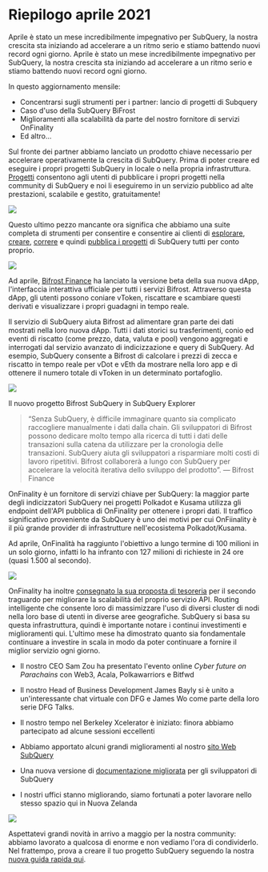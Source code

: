 # Riepilogo aprile 2021

Aprile è stato un mese incredibilmente impegnativo per SubQuery, la nostra crescita sta iniziando ad accelerare a un ritmo serio e stiamo battendo nuovi record ogni giorno. Aprile è stato un mese incredibilmente impegnativo per SubQuery, la nostra crescita sta iniziando ad accelerare a un ritmo serio e stiamo battendo nuovi record ogni giorno.

In questo aggiornamento mensile:

-   Concentrarsi sugli strumenti per i partner: lancio di progetti di Subquery
-   Caso d'uso della SubQuery BiFrost
-   Miglioramenti alla scalabilità da parte del nostro fornitore di servizi OnFinality
-   Ed altro…

Sul fronte dei partner abbiamo lanciato un prodotto chiave necessario per accelerare operativamente la crescita di SubQuery. Prima di poter creare ed eseguire i propri progetti SubQuery in locale o nella propria infrastruttura. [Progetti](https://project.subquery.network/) consentono agli utenti di pubblicare i propri progetti nella community di SubQuery e noi li eseguiremo in un servizio pubblico ad alte prestazioni, scalabile e gestito, gratuitamente!

![](https://miro.medium.com/max/1400/0*zZkmiEq5g2BbAxfl)

Questo ultimo pezzo mancante ora significa che abbiamo una suite completa di strumenti per consentire e consentire ai clienti di [esplorare](https://explorer.subquery.network/), [creare](https://doc.subquery.network/quickstart.html), [correre](https://doc.subquery.network/run/indexing_query.html) e quindi [pubblica i progetti](https://doc.subquery.network/publish/publish.html#benefits) di SubQuery tutti per conto proprio.

![](https://miro.medium.com/max/1400/0*pDQgyo3phe2ZcMml)

Ad aprile, [Bifrost Finance](https://bifrost.finance/) ha lanciato la versione beta della sua nuova dApp, l'interfaccia interattiva ufficiale per tutti i servizi Bifrost. Attraverso questa dApp, gli utenti possono coniare vToken, riscattare e scambiare questi derivati e visualizzare i propri guadagni in tempo reale.

Il servizio di SubQuery aiuta Bifrost ad alimentare gran parte dei dati mostrati nella loro nuova dApp. Tutti i dati storici su trasferimenti, conio ed eventi di riscatto (come prezzo, data, valuta e pool) vengono aggregati e interrogati dal servizio avanzato di indicizzazione e query di SubQuery. Ad esempio, SubQuery consente a Bifrost di calcolare i prezzi di zecca e riscatto in tempo reale per vDot e vEth da mostrare nella loro app e di ottenere il numero totale di vToken in un determinato portafoglio.

![](https://miro.medium.com/max/1400/0*heWoX8Kw1nm1iYd9)

Il nuovo progetto Bifrost SubQuery in SubQuery Explorer

> “Senza SubQuery, è difficile immaginare quanto sia complicato raccogliere manualmente i dati dalla chain. Gli sviluppatori di Bifrost possono dedicare molto tempo alla ricerca di tutti i dati delle transazioni sulla catena da utilizzare per la cronologia delle transazioni. SubQuery aiuta gli sviluppatori a risparmiare molti costi di lavoro ripetitivi. Bifrost collaborerà a lungo con SubQuery per accelerare la velocità iterativa dello sviluppo del prodotto”. — Bifrost Finance

OnFinality è un fornitore di servizi chiave per SubQuery: la maggior parte degli indicizzatori SubQuery nei progetti Polkadot e Kusama utilizza gli endpoint dell'API pubblica di OnFinality per ottenere i propri dati. Il traffico significativo proveniente da SubQuery è uno dei motivi per cui OnFiinality è il più grande provider di infrastrutture nell'ecosistema Polkadot/Kusama.

Ad aprile, OnFinalità ha raggiunto l'obiettivo a lungo termine di 100 milioni in un solo giorno, infatti lo ha infranto con 127 milioni di richieste in 24 ore (quasi 1.500 al secondo).

![](https://miro.medium.com/max/1400/0*FLq4vXluI9CTiBQ8)

OnFinality ha inoltre [consegnato la sua proposta di tesoreria](https://kusama.polkassembly.io/treasury/72) per il secondo traguardo per migliorare la scalabilità del proprio servizio API. Routing intelligente che consente loro di massimizzare l'uso di diversi cluster di nodi nella loro base di utenti in diverse aree geografiche. SubQuery si basa su questa infrastruttura, quindi è importante notare i continui investimenti e miglioramenti qui. L'ultimo mese ha dimostrato quanto sia fondamentale continuare a investire in scala in modo da poter continuare a fornire il miglior servizio ogni giorno.

-   Il nostro CEO Sam Zou ha presentato l'evento online _Cyber future on Parachains_ con Web3, Acala, Polkawarriors e Bitfwd

-   Il nostro Head of Business Development James Bayly si è unito a un'interessante chat virtuale con DFG e James Wo come parte della loro serie DFG Talks.

-   Il nostro tempo nel Berkeley Xcelerator è iniziato: finora abbiamo partecipato ad alcune sessioni eccellenti
-   Abbiamo apportato alcuni grandi miglioramenti al nostro [sito Web SubQuery](https://subquery.network/)
-   Una nuova versione di [documentazione migliorata](https://doc.subquery.network/) per gli sviluppatori di SubQuery
-   I nostri uffici stanno migliorando, siamo fortunati a poter lavorare nello stesso spazio qui in Nuova Zelanda

![](https://miro.medium.com/max/1400/0*cOsJ2TLa4yqpY0Ig)

Aspettatevi grandi novità in arrivo a maggio per la nostra community: abbiamo lavorato a qualcosa di enorme e non vediamo l'ora di condividerlo. Nel frattempo, prova a creare il tuo progetto SubQuery seguendo la nostra [nuova guida rapida qui](https://doc.subquery.network/quickstart.html).
